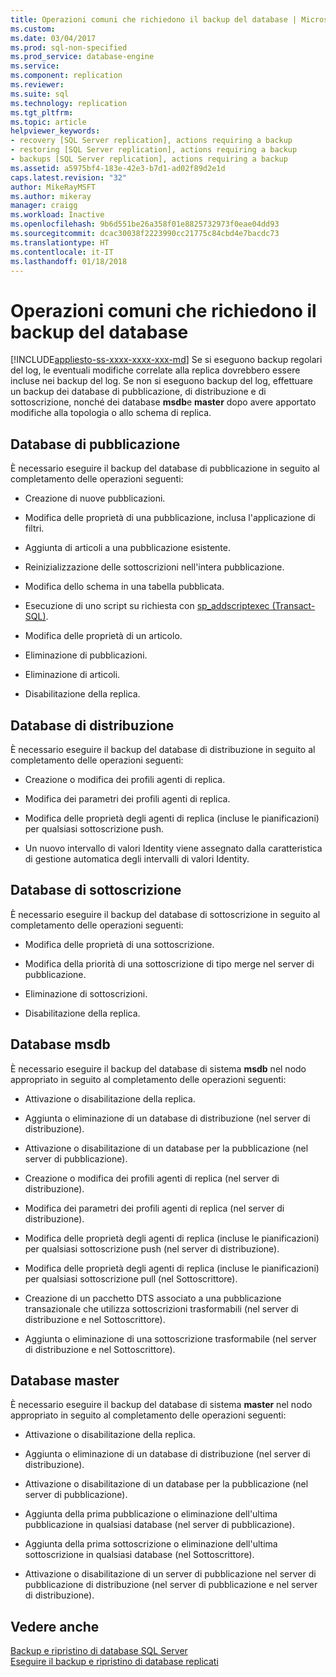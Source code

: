 ```yaml
---
title: Operazioni comuni che richiedono il backup del database | Microsoft Docs
ms.custom: 
ms.date: 03/04/2017
ms.prod: sql-non-specified
ms.prod_service: database-engine
ms.service: 
ms.component: replication
ms.reviewer: 
ms.suite: sql
ms.technology: replication
ms.tgt_pltfrm: 
ms.topic: article
helpviewer_keywords:
- recovery [SQL Server replication], actions requiring a backup
- restoring [SQL Server replication], actions requiring a backup
- backups [SQL Server replication], actions requiring a backup
ms.assetid: a5975bf4-183e-42e3-b7d1-ad02f89d2e1d
caps.latest.revision: "32"
author: MikeRayMSFT
ms.author: mikeray
manager: craigg
ms.workload: Inactive
ms.openlocfilehash: 9b6d551be26a358f01e8825732973f0eae04dd93
ms.sourcegitcommit: dcac30038f2223990cc21775c84cbd4e7bacdc73
ms.translationtype: HT
ms.contentlocale: it-IT
ms.lasthandoff: 01/18/2018
---
```

# <a name="common-actions-requiring-an-updated-backup"></a>Operazioni comuni che richiedono il backup del database
[!INCLUDE[appliesto-ss-xxxx-xxxx-xxx-md](../../../includes/appliesto-ss-xxxx-xxxx-xxx-md.md)] Se si eseguono backup regolari del log, le eventuali modifiche correlate alla replica dovrebbero essere incluse nei backup del log. Se non si eseguono backup del log, effettuare un backup dei database di pubblicazione, di distribuzione e di sottoscrizione, nonché dei database **msdb**e **master** dopo avere apportato modifiche alla topologia o allo schema di replica.  
  
## <a name="publication-database"></a>Database di pubblicazione  
 È necessario eseguire il backup del database di pubblicazione in seguito al completamento delle operazioni seguenti:  
  
-   Creazione di nuove pubblicazioni.  
  
-   Modifica delle proprietà di una pubblicazione, inclusa l'applicazione di filtri.  
  
-   Aggiunta di articoli a una pubblicazione esistente.  
  
-   Reinizializzazione delle sottoscrizioni nell'intera pubblicazione.  
  
-   Modifica dello schema in una tabella pubblicata.  
  
-   Esecuzione di uno script su richiesta con [sp_addscriptexec &#40;Transact-SQL&#41;](../../../relational-databases/system-stored-procedures/sp-addscriptexec-transact-sql.md).  
  
-   Modifica delle proprietà di un articolo.  
  
-   Eliminazione di pubblicazioni.  
  
-   Eliminazione di articoli.  
  
-   Disabilitazione della replica.  
  
## <a name="distribution-database"></a>Database di distribuzione  
 È necessario eseguire il backup del database di distribuzione in seguito al completamento delle operazioni seguenti:  
  
-   Creazione o modifica dei profili agenti di replica.  
  
-   Modifica dei parametri dei profili agenti di replica.  
  
-   Modifica delle proprietà degli agenti di replica (incluse le pianificazioni) per qualsiasi sottoscrizione push.  
  
-   Un nuovo intervallo di valori Identity viene assegnato dalla caratteristica di gestione automatica degli intervalli di valori Identity.  
  
## <a name="subscription-database"></a>Database di sottoscrizione  
 È necessario eseguire il backup del database di sottoscrizione in seguito al completamento delle operazioni seguenti:  
  
-   Modifica delle proprietà di una sottoscrizione.  
  
-   Modifica della priorità di una sottoscrizione di tipo merge nel server di pubblicazione.  
  
-   Eliminazione di sottoscrizioni.  
  
-   Disabilitazione della replica.  
  
## <a name="msdb-database"></a>Database msdb  
 È necessario eseguire il backup del database di sistema **msdb** nel nodo appropriato in seguito al completamento delle operazioni seguenti:  
  
-   Attivazione o disabilitazione della replica.  
  
-   Aggiunta o eliminazione di un database di distribuzione (nel server di distribuzione).  
  
-   Attivazione o disabilitazione di un database per la pubblicazione (nel server di pubblicazione).  
  
-   Creazione o modifica dei profili agenti di replica (nel server di distribuzione).  
  
-   Modifica dei parametri dei profili agenti di replica (nel server di distribuzione).  
  
-   Modifica delle proprietà degli agenti di replica (incluse le pianificazioni) per qualsiasi sottoscrizione push (nel server di distribuzione).  
  
-   Modifica delle proprietà degli agenti di replica (incluse le pianificazioni) per qualsiasi sottoscrizione pull (nel Sottoscrittore).  
  
-   Creazione di un pacchetto DTS associato a una pubblicazione transazionale che utilizza sottoscrizioni trasformabili (nel server di distribuzione e nel Sottoscrittore).  
  
-   Aggiunta o eliminazione di una sottoscrizione trasformabile (nel server di distribuzione e nel Sottoscrittore).  
  
## <a name="master-database"></a>Database master  
 È necessario eseguire il backup del database di sistema **master** nel nodo appropriato in seguito al completamento delle operazioni seguenti:  
  
-   Attivazione o disabilitazione della replica.  
  
-   Aggiunta o eliminazione di un database di distribuzione (nel server di distribuzione).  
  
-   Attivazione o disabilitazione di un database per la pubblicazione (nel server di pubblicazione).  
  
-   Aggiunta della prima pubblicazione o eliminazione dell'ultima pubblicazione in qualsiasi database (nel server di pubblicazione).  
  
-   Aggiunta della prima sottoscrizione o eliminazione dell'ultima sottoscrizione in qualsiasi database (nel Sottoscrittore).  
  
-   Attivazione o disabilitazione di un server di pubblicazione nel server di pubblicazione di distribuzione (nel server di pubblicazione e nel server di distribuzione).  
  
## <a name="see-also"></a>Vedere anche  
 [Backup e ripristino di database SQL Server](../../../relational-databases/backup-restore/back-up-and-restore-of-sql-server-databases.md)   
 [Eseguire il backup e ripristino di database replicati](../../../relational-databases/replication/administration/back-up-and-restore-replicated-databases.md)  
  
  
